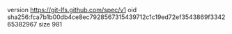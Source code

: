 version https://git-lfs.github.com/spec/v1
oid sha256:fca7b1b00db4ce8ec7928567315439712c1c19ed72ef3543869f334265382967
size 981
